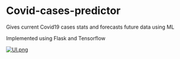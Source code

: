 # Covid-cases-predictor
Gives current Covid19 cases stats and forecasts future data using ML

Implemented using Flask and Tensorflow

[![UI.png](https://i.postimg.cc/RZTFHybz/UI.png)](https://postimg.cc/w17gKfpW)
